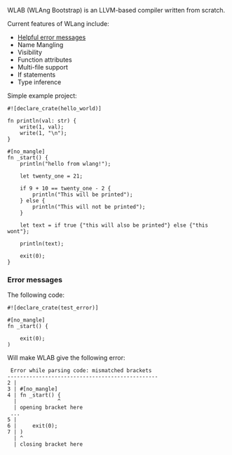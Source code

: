 WLAB (WLAng Bootstrap) is an LLVM-based compiler written from scratch.

Current features of WLang include:
- [Helpful error messages](#error-messages)
- Name Mangling
- Visibility
- Function attributes
- Multi-file support
- If statements
- Type inference

Simple example project:
```
#![declare_crate(hello_world)]

fn println(val: str) {
    write(1, val);
    write(1, "\n");
}

#[no_mangle]
fn _start() {
    println("hello from wlang!");

    let twenty_one = 21;

    if 9 + 10 == twenty_one - 2 {
        println("This will be printed");
    } else {
        println("This will not be printed");
    }

    let text = if true {"this will also be printed"} else {"this wont"};

    println(text);

    exit(0);
}
```

### Error messages
The following code:
```
#![declare_crate(test_error)]

#[no_mangle]
fn _start() {

    exit(0);
)
```

Will make WLAB give the following error:
```
 Error while parsing code: mismatched brackets
------------------------------------------------
2 |
3 | #[no_mangle]
4 | fn _start() {
  |             ^
  | opening bracket here
 ...
5 |
6 |     exit(0);
7 | )
  | ^
  | closing bracket here
```
